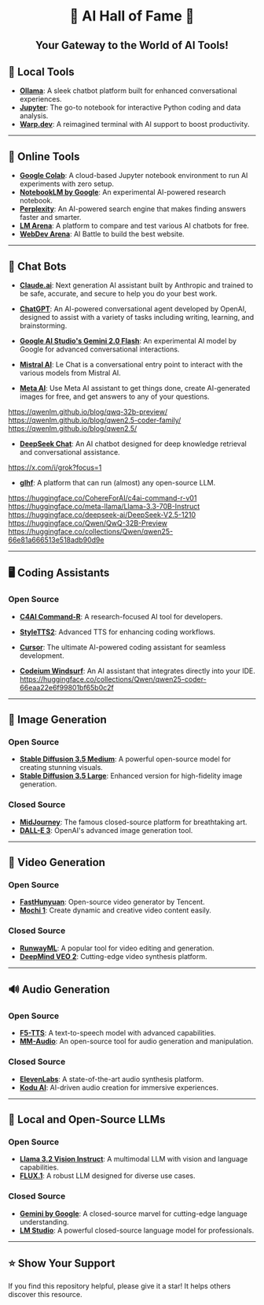 # <p align="center">🌟 AI Hall of Fame 🌟</p>
## <p align="center">Your Gateway to the World of AI Tools!</p> 

## 🧠 Local Tools

- [**Ollama**](https://ollama.ai/): A sleek chatbot platform built for enhanced conversational experiences.
- [**Jupyter**](https://jupyter.org/): The go-to notebook for interactive Python coding and data analysis.
- [**Warp.dev**](https://www.warp.dev/): A reimagined terminal with AI support to boost productivity.

---

## 🧠 Online Tools

- [**Google Colab**](https://colab.research.google.com/): A cloud-based Jupyter notebook environment to run AI experiments with zero setup.
- [**NotebookLM by Google**](https://notebooklm.google/): An experimental AI-powered research notebook.
- [**Perplexity**](https://www.perplexity.ai/): An AI-powered search engine that makes finding answers faster and smarter.
- [**LM Arena**](https://lmarena.ai/): A platform to compare and test various AI chatbots for free.
- [**WebDev Arena**](https://web.lmarena.ai/): AI Battle to build the best website.

---

## 💬 Chat Bots
- [**Claude.ai**](https://claude.ai/new): Next generation AI assistant built by Anthropic and trained to be safe, accurate, and secure to help you do your best work.
- [**ChatGPT**](https://chatgpt.com/): An AI-powered conversational agent developed by OpenAI, designed to assist with a variety of tasks including writing, learning, and brainstorming.

- [**Google AI Studio's Gemini 2.0 Flash**](https://aistudio.google.com/app/prompts/new_chat?instructions=lmsys-1121&model=gemini-2.0-flash-thinking-exp-1219): An experimental AI model by Google for advanced conversational interactions.
- [**Mistral AI**](https://chat.mistral.ai/chat): Le Chat is a conversational entry point to interact with the various models from Mistral AI.

- [**Meta AI**](https://www.meta.ai/): Use Meta AI assistant to get things done, create AI-generated images for free, and get answers to any of your questions.


https://qwenlm.github.io/blog/qwq-32b-preview/
https://qwenlm.github.io/blog/qwen2.5-coder-family/
https://qwenlm.github.io/blog/qwen2.5/


- [**DeepSeek Chat**](https://chat.deepseek.com/): An AI chatbot designed for deep knowledge retrieval and conversational assistance.


https://x.com/i/grok?focus=1


- [**glhf**](https://glhf.chat/chat/create): A platform that can run (almost) any open-source LLM.



https://huggingface.co/CohereForAI/c4ai-command-r-v01
https://huggingface.co/meta-llama/Llama-3.3-70B-Instruct
https://huggingface.co/deepseek-ai/DeepSeek-V2.5-1210
https://huggingface.co/Qwen/QwQ-32B-Preview
https://huggingface.co/collections/Qwen/qwen25-66e81a666513e518adb90d9e

---

## 🖥️ Coding Assistants
### Open Source
- [**C4AI Command-R**](https://huggingface.co/CohereForAI/c4ai-command-r-08-2024): A research-focused AI tool for developers.
- [**StyleTTS2**](https://github.com/yl4579/StyleTTS2): Advanced TTS for enhancing coding workflows.

- [**Cursor**](https://www.cursor.com/): The ultimate AI-powered coding assistant for seamless development.
- [**Codeium Windsurf**](https://codeium.com/windsurf): An AI assistant that integrates directly into your IDE.
https://huggingface.co/collections/Qwen/qwen25-coder-66eaa22e6f99801bf65b0c2f

---

## 🎨 Image Generation
### Open Source
- [**Stable Diffusion 3.5 Medium**](https://huggingface.co/stabilityai/stable-diffusion-3.5-medium): A powerful open-source model for creating stunning visuals.
- [**Stable Diffusion 3.5 Large**](https://huggingface.co/stabilityai/stable-diffusion-3.5-large): Enhanced version for high-fidelity image generation.

### Closed Source
- [**MidJourney**](https://www.midjourney.com/): The famous closed-source platform for breathtaking art.
- [**DALL-E 3**](https://openai.com/dall-e): OpenAI's advanced image generation tool.

---

## 🎥 Video Generation
### Open Source
- [**FastHunyuan**](https://huggingface.co/FastVideo/FastHunyuan): Open-source video generator by Tencent.
- [**Mochi 1**](https://huggingface.co/genmo/mochi-1-preview): Create dynamic and creative video content easily.

### Closed Source
- [**RunwayML**](https://runwayml.com/): A popular tool for video editing and generation.
- [**DeepMind VEO 2**](https://deepmind.google/technologies/veo/veo-2/): Cutting-edge video synthesis platform.

---

## 🔊 Audio Generation
### Open Source
- [**F5-TTS**](https://huggingface.co/SWivid/F5-TTS): A text-to-speech model with advanced capabilities.
- [**MM-Audio**](https://github.com/hkchengrex/MMAudio): An open-source tool for audio generation and manipulation.

### Closed Source
- [**ElevenLabs**](https://elevenlabs.io/): A state-of-the-art audio synthesis platform.
- [**Kodu AI**](https://www.kodu.ai/): AI-driven audio creation for immersive experiences.

---

## 🏡 Local and Open-Source LLMs
### Open Source
- [**Llama 3.2 Vision Instruct**](https://huggingface.co/meta-llama/Llama-3.2-11B-Vision-Instruct): A multimodal LLM with vision and language capabilities.
- [**FLUX.1**](https://huggingface.co/black-forest-labs/FLUX.1-Fill-dev): A robust LLM designed for diverse use cases.

### Closed Source
- [**Gemini by Google**](https://ai.google/products/gemini): A closed-source marvel for cutting-edge language understanding.
- [**LM Studio**](https://lmarena.ai/): A powerful closed-source language model for professionals.

---

## ⭐ Show Your Support

If you find this repository helpful, please give it a star! It helps others discover this resource.
